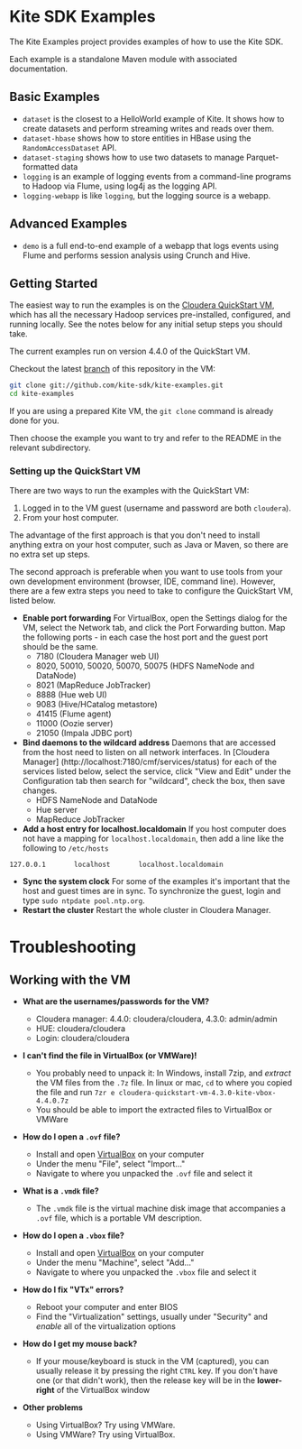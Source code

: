 # Kite SDK Examples

The Kite Examples project provides examples of how to use the Kite SDK.

Each example is a standalone Maven module with associated documentation.

## Basic Examples

* `dataset` is the closest to a HelloWorld example of Kite. It shows how to create datasets and perform streaming writes and reads over them.
* `dataset-hbase` shows how to store entities in HBase using the `RandomAccessDataset` API.
* `dataset-staging` shows how to use two datasets to manage Parquet-formatted data
* `logging` is an example of logging events from a command-line programs to Hadoop via Flume, using log4j as the logging API.
* `logging-webapp` is like `logging`, but the logging source is a webapp.

## Advanced Examples

* `demo` is a full end-to-end example of a webapp that logs events using Flume and performs session analysis using Crunch and Hive.

## Getting Started

The easiest way to run the examples is on the
[Cloudera QuickStart VM](https://ccp.cloudera.com/display/SUPPORT/Cloudera+QuickStart+VM),
which has all the necessary Hadoop services pre-installed, configured, and
running locally. See the notes below for any initial setup steps you should take.

The current examples run on version 4.4.0 of the QuickStart VM.

Checkout the latest [branch](https://github.com/kite-sdk/kite-examples/branches) of this repository in the VM:

```bash
git clone git://github.com/kite-sdk/kite-examples.git
cd kite-examples
```

If you are using a prepared Kite VM, the `git clone` command is already done for you.

Then choose the example you want to try and refer to the README in the relevant subdirectory.

### Setting up the QuickStart VM

There are two ways to run the examples with the QuickStart VM:

1. Logged in to the VM guest (username and password are both `cloudera`).
2. From your host computer.

The advantage of the first approach is that you don't need to install anything extra on
your host computer, such as Java or Maven, so there are no extra set up steps.

The second approach is preferable when you want to use tools from your own development
environment (browser, IDE, command line). However, there are a few extra steps you
need to take to configure the QuickStart VM, listed below.

* __Enable port forwarding__ For VirtualBox, open the Settings dialog for the VM,
select the Network tab, and click the Port Forwarding button. Map the following ports -
in each case the host port and the guest port should be the same.
    * 7180 (Cloudera Manager web UI)
    * 8020, 50010, 50020, 50070, 50075 (HDFS NameNode and DataNode)
    * 8021 (MapReduce JobTracker)
    * 8888 (Hue web UI)
    * 9083 (Hive/HCatalog metastore)
    * 41415 (Flume agent)
    * 11000 (Oozie server)
    * 21050 (Impala JDBC port)
* __Bind daemons to the wildcard address__ Daemons that are accessed from the host need
to listen on all network interfaces. In [Cloudera Manager]
(http://localhost:7180/cmf/services/status) for each of the services listed below,
select the service, click "View and Edit" under the Configuration tab then
search for "wildcard", check the box, then save changes.
    * HDFS NameNode and DataNode
    * Hue server
    * MapReduce JobTracker
* __Add a host entry for localhost.localdomain__ If you host computer does not have a
mapping for `localhost.localdomain`, then add a line like the following to `/etc/hosts`
```
127.0.0.1       localhost       localhost.localdomain
```
* __Sync the system clock__ For some of the examples it's important that the host and
guest times are in sync. To synchronize the guest, login and type
`sudo ntpdate pool.ntp.org`.
* __Restart the cluster__ Restart the whole cluster in Cloudera Manager.

# Troubleshooting

## Working with the VM

* __What are the usernames/passwords for the VM?__
  * Cloudera manager: 4.4.0: cloudera/cloudera, 4.3.0: admin/admin
  * HUE: cloudera/cloudera
  * Login: cloudera/cloudera

* __I can't find the file in VirtualBox (or VMWare)!__
  * You probably need to unpack it: In Windows, install 7zip, and _extract_ the
    VM files from the `.7z` file. In linux or mac, `cd` to where you copied the
    file and run `7zr e cloudera-quickstart-vm-4.3.0-kite-vbox-4.4.0.7z`
  * You should be able to import the extracted files to VirtualBox or VMWare

* __How do I open a `.ovf` file?__
  * Install and open [VirtualBox][vbox] on your computer
  * Under the menu "File", select "Import..."
  * Navigate to where you unpacked the `.ovf` file and select it

* __What is a `.vmdk` file?__
  * The `.vmdk` file is the virtual machine disk image that accompanies a
    `.ovf` file, which is a portable VM description.

* __How do I open a `.vbox` file?__
  * Install and open [VirtualBox][vbox] on your computer
  * Under the menu "Machine", select "Add..."
  * Navigate to where you unpacked the `.vbox` file and select it

* __How do I fix "VTx" errors?__
  * Reboot your computer and enter BIOS
  * Find the "Virtualization" settings, usually under "Security" and _enable_
    all of the virtualization options

* __How do I get my mouse back?__
  * If your mouse/keyboard is stuck in the VM (captured), you can usually
    release it by pressing the right `CTRL` key. If you don't have one (or that
    didn't work), then the release key will be in the __lower-right__ of the
    VirtualBox window

* __Other problems__
  * Using VirtualBox? Try using VMWare.
  * Using VMWare? Try using VirtualBox.

[vbox]: https://www.virtualbox.org/wiki/Downloads
